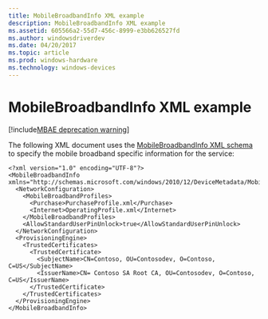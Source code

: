 ```yaml
---
title: MobileBroadbandInfo XML example
description: MobileBroadbandInfo XML example
ms.assetid: 605566a2-55d7-456c-8999-e3bb626527fd
ms.author: windowsdriverdev
ms.date: 04/20/2017
ms.topic: article
ms.prod: windows-hardware
ms.technology: windows-devices
---
```


# MobileBroadbandInfo XML example

[!include[MBAE deprecation warning](mbae-deprecation-warning.md)]

The following XML document uses the [MobileBroadbandInfo XML schema](mobilebroadbandinfo-xml-schema.md) to specify the mobile broadband specific information for the service:

``` syntax
<?xml version="1.0" encoding="UTF-8"?>
<MobileBroadbandInfo xmlns="http://schemas.microsoft.com/windows/2010/12/DeviceMetadata/MobileBroadbandInfo">
  <NetworkConfiguration>
    <MobileBroadbandProfiles>
      <Purchase>PurchaseProfile.xml</Purchase>
      <Internet>OperatingProfile.xml</Internet>
    </MobileBroadbandProfiles>
    <AllowStandardUserPinUnlock>true</AllowStandardUserPinUnlock>
  </NetworkConfiguration>
  <ProvisioningEngine>
    <TrustedCertificates>
      <TrustedCertificate>
        <SubjectName>CN=Contoso, OU=Contosodev, O=Contoso, C=US</SubjectName>
        <IssuerName>CN= Contoso SA Root CA, OU=Contosodev, O=Contoso, C=US</IssuerName>
      </TrustedCertificate>
    </TrustedCertificates>
  </ProvisioningEngine>
</MobileBroadbandInfo>
```

 

 





